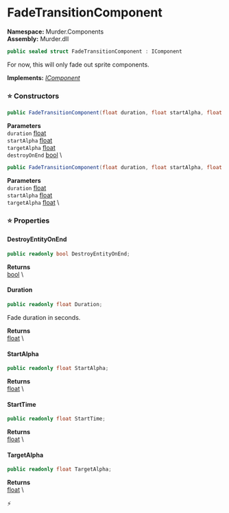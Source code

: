 # FadeTransitionComponent

**Namespace:** Murder.Components \
**Assembly:** Murder.dll

```csharp
public sealed struct FadeTransitionComponent : IComponent
```

For now, this will only fade out sprite components.

**Implements:** _[IComponent](../../Bang/Components/IComponent.html)_

### ⭐ Constructors
```csharp
public FadeTransitionComponent(float duration, float startAlpha, float targetAlpha, bool destroyOnEnd)
```

**Parameters** \
`duration` [float](https://learn.microsoft.com/en-us/dotnet/api/System.Single?view=net-7.0) \
`startAlpha` [float](https://learn.microsoft.com/en-us/dotnet/api/System.Single?view=net-7.0) \
`targetAlpha` [float](https://learn.microsoft.com/en-us/dotnet/api/System.Single?view=net-7.0) \
`destroyOnEnd` [bool](https://learn.microsoft.com/en-us/dotnet/api/System.Boolean?view=net-7.0) \

```csharp
public FadeTransitionComponent(float duration, float startAlpha, float targetAlpha)
```

**Parameters** \
`duration` [float](https://learn.microsoft.com/en-us/dotnet/api/System.Single?view=net-7.0) \
`startAlpha` [float](https://learn.microsoft.com/en-us/dotnet/api/System.Single?view=net-7.0) \
`targetAlpha` [float](https://learn.microsoft.com/en-us/dotnet/api/System.Single?view=net-7.0) \

### ⭐ Properties
#### DestroyEntityOnEnd
```csharp
public readonly bool DestroyEntityOnEnd;
```

**Returns** \
[bool](https://learn.microsoft.com/en-us/dotnet/api/System.Boolean?view=net-7.0) \
#### Duration
```csharp
public readonly float Duration;
```

Fade duration in seconds.

**Returns** \
[float](https://learn.microsoft.com/en-us/dotnet/api/System.Single?view=net-7.0) \
#### StartAlpha
```csharp
public readonly float StartAlpha;
```

**Returns** \
[float](https://learn.microsoft.com/en-us/dotnet/api/System.Single?view=net-7.0) \
#### StartTime
```csharp
public readonly float StartTime;
```

**Returns** \
[float](https://learn.microsoft.com/en-us/dotnet/api/System.Single?view=net-7.0) \
#### TargetAlpha
```csharp
public readonly float TargetAlpha;
```

**Returns** \
[float](https://learn.microsoft.com/en-us/dotnet/api/System.Single?view=net-7.0) \


⚡